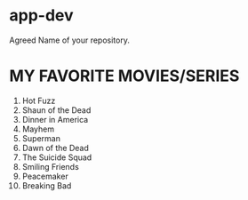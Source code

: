 # app-dev
Agreed Name of your repository.

# **MY FAVORITE MOVIES/SERIES**
1. Hot Fuzz
2. Shaun of the Dead
3. Dinner in America
4. Mayhem
5. Superman
6. Dawn of the Dead
7. The Suicide Squad
8. Smiling Friends
9. Peacemaker
10. Breaking Bad
